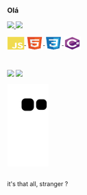 ### Olá
 <div>
  <a href="https://github.com/ismaelveigel">
  <img height="180em" src="https://ismaelveigel.vercel.app/api?username=ismaelveigel&show_icons=true&theme=onedark&include_all_commits=true&count_private=true"/>
  <img height="180em" src="https://ismaelveigel.vercel.app/api/top-langs/?username=ismaelveigel&layout=compact&langs_count=7&theme=synthwave"/>
</div>
  
 <div style="display: inline_block"><br>
  <img align="center" alt="Js" height="30" width="40" src="https://raw.githubusercontent.com/devicons/devicon/master/icons/javascript/javascript-plain.svg">
  <img align="center" alt="HTML" height="30" width="40" src="https://raw.githubusercontent.com/devicons/devicon/master/icons/html5/html5-original.svg">
  <img align="center" alt="CSS" height="30" width="40" src="https://raw.githubusercontent.com/devicons/devicon/master/icons/css3/css3-original.svg">
  <img align="center" alt="Csharp" height="30" width="40" src="https://raw.githubusercontent.com/devicons/devicon/master/icons/csharp/csharp-original.svg">
</div>
 
 ##
 
<div><br>
  <a href = "mailto:ismael.veigel@gmail.com"><img src="https://img.shields.io/badge/-Gmail-%23333?style=for-the-badge&logo=gmail&logoColor=red" target="_blank"></a>
  <a href="https://www.linkedin.com/in/ismael-veigel/" target="_blank"><img src="https://img.shields.io/badge/-LinkedIn-%230077B5?style=for-the-badge&logo=linkedin&logoColor=white" target="_blank"></a> 
 
 
   ![Snake animation](https://github.com/ismaelveigel/ismaelveigel/blob/output/github-contribution-grid-snake.svg)
 
 ##
it's that all, stranger ?
</div>
